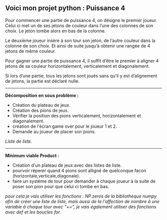 ## **Voici mon projet python : Puissance 4**

Pour commencer une partie de puissance 4, on désigne le premier joueur. Celui ci met un de ses jetons de couleur dans l’une des colonnes de son choix. Le jeton tombe alors en bas de la colonne.

Le deuxième joueur insère à son tour son jeton, de l’autre couleur dans la colonne de son choix. Et ainsi de suite jusqu’à obtenir une rangée de 4 jetons de même couleur.

Pour gagner une partie de puissance 4, il suffit d’être le premier à aligner 4 jetons de sa couleur horizontalement, verticalement et diagonalement.

Si lors d’une partie, tous les jetons sont joués sans qu’il y est d’alignement de jetons, la partie est déclaré nulle.

__________________________________________________________________________________________________________________________________________________________

**Décomposition en sous problème :**

- Création du plateau de jeux.
- Création des pions de jeux.
- Vérifier la position des pions verticalement, horizontalement et diagonalement.
- création de l'écran game over pour le joueur 1 et 2.
- Demande au joueur de placer son pions.

*Liste de liste.*

__________________________________________________________________________________________________________________________________________________________

**Minimum viable Product :**

- Création d'un plateau de jeux avec des listes de liste.
- pourvoir réperer quand 4 pions sont alligné de quelconque facon (horizontale,verticale,diagonale).
- faire un système de tour pour demander à chaque joueur à la suite de poser son pion pour que celui ci tombe en bas.

*pour cela je vais utiliser les fonctions : NP.zeros de la bibliothèque numpy afin de créer une liste de liste, mais aussi de la l'affection de nombre à une variable à chaque tour avec "+=", je vais également utiliser des fonctions avec def et les boucles for.*

